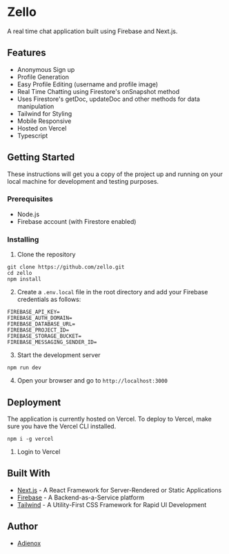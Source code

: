 # Zello

A real time chat application built using Firebase and Next.js.

## Features

- Anonymous Sign up
- Profile Generation
- Easy Profile Editing (username and profile image)
- Real Time Chatting using Firestore's onSnapshot method
- Uses Firestore's getDoc, updateDoc and other methods for data manipulation
- Tailwind for Styling
- Mobile Responsive
- Hosted on Vercel
- Typescript

## Getting Started

These instructions will get you a copy of the project up and running on your local machine for development and testing purposes.

### Prerequisites

- Node.js
- Firebase account (with Firestore enabled)

### Installing

1. Clone the repository

```
git clone https://github.com/zello.git
cd zello
npm install
```

2. Create a `.env.local` file in the root directory and add your Firebase credentials as follows:

```
FIREBASE_API_KEY=
FIREBASE_AUTH_DOMAIN=
FIREBASE_DATABASE_URL=
FIREBASE_PROJECT_ID=
FIREBASE_STORAGE_BUCKET=
FIREBASE_MESSAGING_SENDER_ID=
```

3. Start the development server

```
npm run dev
```

4. Open your browser and go to `http://localhost:3000`

## Deployment

The application is currently hosted on Vercel. To deploy to Vercel, make sure you have the Vercel CLI installed.

```
npm i -g vercel
```

1. Login to Vercel

## Built With

- [Next.js](https://nextjs.org/) - A React Framework for Server-Rendered or Static Applications
- [Firebase](https://firebase.google.com/) - A Backend-as-a-Service platform
- [Tailwind](https://tailwindcss.com/) - A Utility-First CSS Framework for Rapid UI Development

## Author

- [Adienox](https://github.com/adienox)
